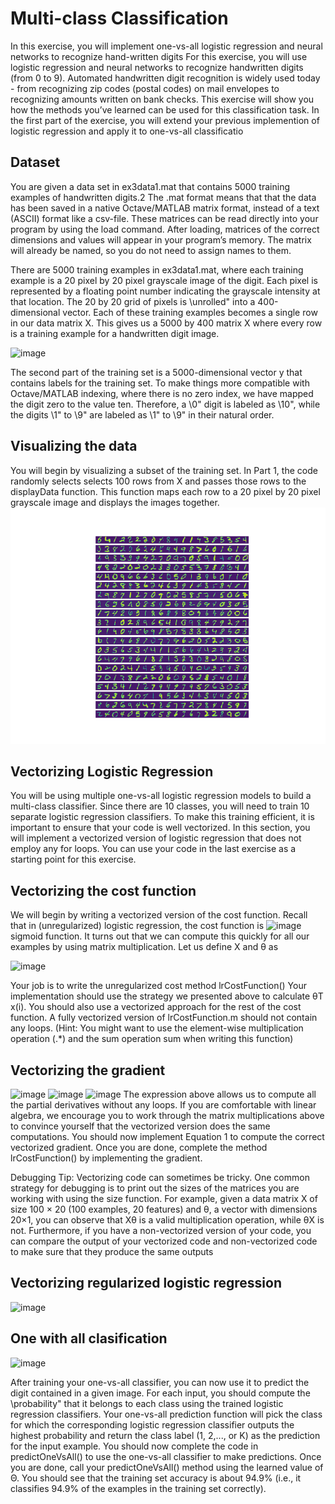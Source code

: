 # Multi-сlass Classification

In this exercise, you will implement one-vs-all logistic regression and neural
networks to recognize hand-written digits
For this exercise, you will use logistic regression and neural networks to
recognize handwritten digits (from 0 to 9). Automated handwritten digit
recognition is widely used today - from recognizing zip codes (postal codes)
on mail envelopes to recognizing amounts written on bank checks. This
exercise will show you how the methods you’ve learned can be used for this
classification task.
In the first part of the exercise, you will extend your previous implemention of logistic regression and apply it to one-vs-all classificatio

## Dataset

You are given a data set in ex3data1.mat that contains 5000 training examples of handwritten digits.2 The .mat format means that that the data has
been saved in a native Octave/MATLAB matrix format, instead of a text
(ASCII) format like a csv-file. These matrices can be read directly into your
program by using the load command. After loading, matrices of the correct
dimensions and values will appear in your program’s memory. The matrix
will already be named, so you do not need to assign names to them.

There are 5000 training examples in ex3data1.mat, where each training
example is a 20 pixel by 20 pixel grayscale image of the digit. Each pixel is
represented by a floating point number indicating the grayscale intensity at
that location. The 20 by 20 grid of pixels is \unrolled" into a 400-dimensional
vector. Each of these training examples becomes a single row in our data
matrix X. This gives us a 5000 by 400 matrix X where every row is a training
example for a handwritten digit image.

![image](https://user-images.githubusercontent.com/30857998/36561683-628bcf02-180c-11e8-9d2c-394cf4ad887a.png)

The second part of the training set is a 5000-dimensional vector y that
contains labels for the training set. To make things more compatible with
Octave/MATLAB indexing, where there is no zero index, we have mapped
the digit zero to the value ten. Therefore, a \0" digit is labeled as \10", while
the digits \1" to \9" are labeled as \1" to \9" in their natural order.

## Visualizing the data

You will begin by visualizing a subset of the training set. In Part 1,
the code randomly selects selects 100 rows from X and passes those rows
to the displayData function. This function maps each row to a 20 pixel by
20 pixel grayscale image and displays the images together.
![](Figure_1.png)

## Vectorizing Logistic Regression

You will be using multiple one-vs-all logistic regression models to build a
multi-class classifier. Since there are 10 classes, you will need to train 10
separate logistic regression classifiers. To make this training efficient, it is
important to ensure that your code is well vectorized. In this section, you
will implement a vectorized version of logistic regression that does not employ
any for loops. You can use your code in the last exercise as a starting point
for this exercise.

## Vectorizing the cost function

We will begin by writing a vectorized version of the cost function. Recall
that in (unregularized) logistic regression, the cost function is
![image](https://user-images.githubusercontent.com/30857998/36561795-bd021554-180c-11e8-9eb9-f5ecac29f94f.png)
sigmoid function. It turns out that we can compute this quickly for all our
examples by using matrix multiplication. Let us define X and θ as

![image](https://user-images.githubusercontent.com/30857998/36561852-eaf35ebe-180c-11e8-9a0e-0f370879289a.png)

Your job is to write the unregularized cost method lrCostFunction()
Your implementation should use the strategy we presented above to calculate θT x(i). You should also use a vectorized approach for the rest of the
cost function. A fully vectorized version of lrCostFunction.m should not
contain any loops.
(Hint: You might want to use the element-wise multiplication operation
(.*) and the sum operation sum when writing this function)

##  Vectorizing the gradient
![image](https://user-images.githubusercontent.com/30857998/36561902-1a0d0812-180d-11e8-81a4-32f35c75622e.png)
![image](https://user-images.githubusercontent.com/30857998/36561948-40380d02-180d-11e8-81c2-36dbe10c33ab.png)
![image](https://user-images.githubusercontent.com/30857998/36561995-70627648-180d-11e8-9df1-a2a25df9a49e.png)
The expression above allows us to compute all the partial derivatives
without any loops. If you are comfortable with linear algebra, we encourage
you to work through the matrix multiplications above to convince yourself
that the vectorized version does the same computations. You should now
implement Equation 1 to compute the correct vectorized gradient. Once you
are done, complete the method lrCostFunction() by implementing the
gradient.

Debugging Tip: Vectorizing code can sometimes be tricky. One common strategy for debugging is to print out the sizes of the matrices you
are working with using the size function. For example, given a data matrix X of size 100 × 20 (100 examples, 20 features) and θ, a vector with
dimensions 20×1, you can observe that Xθ is a valid multiplication operation, while θX is not. Furthermore, if you have a non-vectorized version
of your code, you can compare the output of your vectorized code and
non-vectorized code to make sure that they produce the same outputs

## Vectorizing regularized logistic regression

![image](https://user-images.githubusercontent.com/30857998/36562046-9a26c254-180d-11e8-84f9-e10bddd6de2a.png)

## One with all clasification

![image](https://user-images.githubusercontent.com/30857998/36562093-bc562144-180d-11e8-9e36-ca98e637e93b.png)

After training your one-vs-all classifier, you can now use it to predict the
digit contained in a given image. For each input, you should compute the
\probability" that it belongs to each class using the trained logistic regression
classifiers. Your one-vs-all prediction function will pick the class for which the
corresponding logistic regression classifier outputs the highest probability and
return the class label (1, 2,..., or K) as the prediction for the input example.
You should now complete the code in predictOneVsAll() to use the
one-vs-all classifier to make predictions.
Once you are done, call your predictOneVsAll() method using
the learned value of Θ. You should see that the training set accuracy is about
94.9% (i.e., it classifies 94.9% of the examples in the training set correctly).
